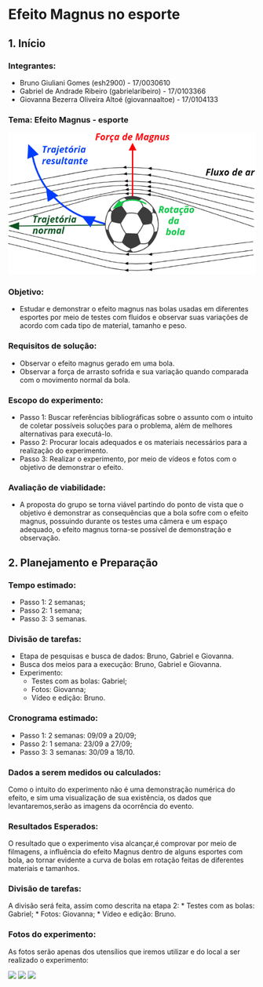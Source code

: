 # Efeito Magnus no esporte
## 1. Início
### Integrantes:  
  * Bruno Giuliani Gomes (esh2900) - 17/0030610  
  * Gabriel de Andrade Ribeiro (gabrielaribeiro) - 17/0103366  
  * Giovanna Bezerra Oliveira Altoé (giovannaaltoe) - 17/0104133 
  
### Tema: Efeito Magnus - esporte  

![Efeito Magnus](esquema-forca-magnus.jpg)

### Objetivo: 
   * Estudar e demonstrar o efeito magnus nas bolas usadas em diferentes esportes por meio de testes com fluidos e observar suas variações de acordo com cada tipo de material, tamanho e peso.

### Requisitos de solução:
   * Observar o efeito magnus gerado em uma bola.
   * Observar a força de arrasto sofrida e sua variação quando comparada com o movimento normal da bola.
   
### Escopo do experimento:
   * Passo 1: Buscar referências bibliográficas sobre o assunto com o intuito de coletar possíveis soluções para o problema, além de melhores alternativas para executá-lo.
   * Passo 2: Procurar locais adequados e os materiais necessários para a realização do experimento.
   * Passo 3: Realizar o experimento, por meio de vídeos e fotos com o objetivo de demonstrar o efeito.
   
### Avaliação de viabilidade:
   * A proposta do grupo se torna viável partindo do ponto de vista que o objetivo é demonstrar as consequências que a bola sofre com o efeito magnus, possuindo durante os testes uma câmera e um espaço adequado, o efeito magnus torna-se possível de demonstração e observação.

## 2. Planejamento e Preparação
### Tempo estimado:
   * Passo 1: 2 semanas;
   * Passo 2: 1 semana;
   * Passo 3: 3 semanas.  
   
### Divisão de tarefas:
   * Etapa de pesquisas e busca de dados: Bruno, Gabriel e Giovanna.
   * Busca dos meios para a execução: Bruno, Gabriel e Giovanna.
   * Experimento:
       * Testes com as bolas: Gabriel;
       * Fotos: Giovanna;
       * Vídeo e edição: Bruno.
       
### Cronograma estimado:
   * Passo 1: 2 semanas: 09/09 a 20/09;
   * Passo 2: 1 semana: 23/09 a 27/09;
   * Passo 3: 3 semanas: 30/09 a 18/10.  

### Dados a serem medidos ou calculados:
Como o intuito do experimento não é uma demonstração numérica do efeito,
e sim uma visualização de sua existência, os dados que levantaremos,serão 
as imagens da ocorrência do evento.

### Resultados Esperados:
O resultado que o experimento visa alcançar,é comprovar 
por meio de filmagens, a influência do efeito Magnus dentro
de alguns esportes com bola, ao tornar evidente a curva de bolas em rotação
feitas de diferentes materiais e tamanhos.

### Divisão de tarefas:
A divisão será feita, assim como descrita na etapa 2:
       * Testes com as bolas: Gabriel;
       * Fotos: Giovanna;
       * Vídeo e edição: Bruno.
       
### Fotos do experimento:
As fotos serão apenas dos utensílios que iremos utilizar e do local a ser realizado o experimento:

<img src="https://user-images.githubusercontent.com/54362383/65375278-fb75f800-dc69-11e9-9609-b4dcc731fb04.jpeg" width="200">
<img src="https://user-images.githubusercontent.com/54362383/65375279-fc0e8e80-dc69-11e9-83bc-4750f3116f7e.jpeg" width="200">
<img src="https://user-images.githubusercontent.com/54362383/65375278-fb75f800-dc69-11e9-9609-b4dcc731fb04.jpeg" width="200">


